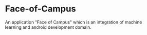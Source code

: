 # Face-of-Campus
An application "Face of Campus" which is an integration of machine learning and android development domain.
